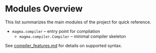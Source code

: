 # Modules Overview

This list summarizes the main modules of the project for quick reference.

- `magma.compiler` – entry point for compilation
  - `magma.compiler.Compiler` – minimal compiler skeleton

See [compiler_features.md](compiler_features.md) for details on supported syntax.
